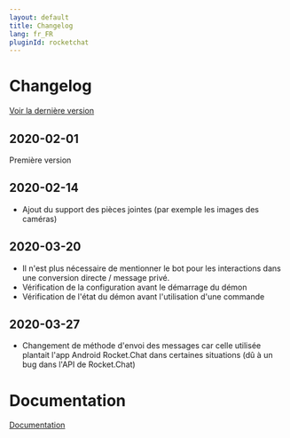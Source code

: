 ```yaml
---
layout: default
title: Changelog
lang: fr_FR
pluginId: rocketchat
---
```


# Changelog

[Voir la dernière version](#tocAnchor-1-1-4)

## 2020-02-01

Première version

## 2020-02-14

- Ajout du support des pièces jointes (par exemple les images des caméras)

## 2020-03-20

- Il n'est plus nécessaire de mentionner le bot pour les interactions dans une conversion directe / message privé.
- Vérification de la configuration avant le démarrage du démon
- Vérification de l'état du démon avant l'utilisation d'une commande

## 2020-03-27

- Changement de méthode d'envoi des messages car celle utilisée plantait l'app Android Rocket.Chat dans certaines situations (dû à un bug dans l'API de Rocket.Chat)

# Documentation

[Documentation]({{site.baseurl}}/)
